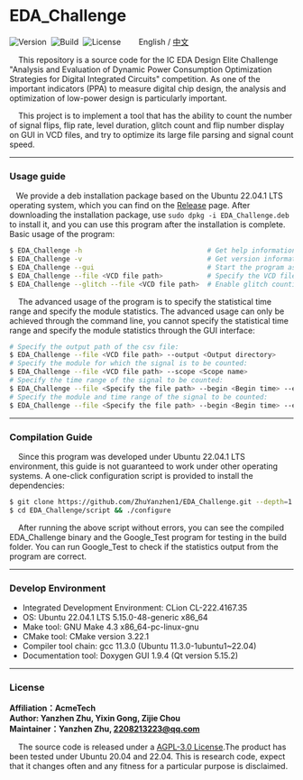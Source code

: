 # EDA_Challenge

![Version](https://img.shields.io/badge/Version-1.0.1-brightgreen.svg)&nbsp;&nbsp;![Build](https://img.shields.io/badge/Build-Passed-success.svg)&nbsp;&nbsp;![License](https://img.shields.io/badge/License-AGPL-blue.svg)&nbsp;&nbsp;&nbsp;&nbsp;&nbsp;&nbsp;&nbsp;&nbsp;English / [中文](https://github.com/ZhuYanzhen1/EDA_Challenge/blob/master/README_CN.md)

&nbsp;&nbsp;&nbsp;&nbsp;This repository is a source code for the IC EDA Design Elite Challenge "Analysis and Evaluation of Dynamic Power Consumption Optimization Strategies for Digital Integrated Circuits" competition. As one of the important indicators (PPA) to measure digital chip design, the analysis and optimization of low-power design is particularly important. 

&nbsp;&nbsp;&nbsp;&nbsp;This project is to implement a tool that has the ability to count the number of signal flips, flip rate, level duration, glitch count and flip number display on GUI in VCD files, and try to optimize its large file parsing and signal count speed.

***

### Usage guide

&nbsp;&nbsp;&nbsp;We provide a deb installation package based on the Ubuntu 22.04.1 LTS operating system, which you can find on the [Release](https://github.com/ZhuYanzhen1/EDA_Challenge/releases/latest) page. After downloading the installation package, use `sudo dpkg -i EDA_Challenge.deb` to install it, and you can use this program after the installation is complete. Basic usage of the program:

```bash
$ EDA_Challenge -h                               # Get help information
$ EDA_Challenge -v                               # Get version information
$ EDA_Challenge --gui                            # Start the program as a GUI
$ EDA_Challenge --file <VCD file path>           # Specify the VCD file to be counted
$ EDA_Challenge --glitch --file <VCD file path>  # Enable glitch counting
```

&nbsp;&nbsp;&nbsp;&nbsp;The advanced usage of the program is to specify the statistical time range and specify the module statistics. The advanced usage can only be achieved through the command line, you cannot specify the statistical time range and specify the module statistics through the GUI interface: 

```bash
# Specify the output path of the csv file:
$ EDA_Challenge --file <VCD file path> --output <Output directory>
# Specify the module for which the signal is to be counted:
$ EDA_Challenge --file <VCD file path> --scope <Scope name>
# Specify the time range of the signal to be counted:
$ EDA_Challenge --file <Specify the file path> --begin <Begin time> --end <End time>
# Specify the module and time range of the signal to be counted:
$ EDA_Challenge --file <Specify the file path> --begin <Begin time> --end <End time> --scope <Scope name>
```

***

### Compilation Guide

&nbsp;&nbsp;&nbsp;&nbsp;Since this program was developed under Ubuntu 22.04.1 LTS environment, this guide is not guaranteed to work under other operating systems. A one-click configuration script is provided to install the dependencies:

```bash
$ git clone https://github.com/ZhuYanzhen1/EDA_Challenge.git --depth=1
$ cd EDA_Challenge/script && ./configure
```

&nbsp;&nbsp;&nbsp;&nbsp;After running the above script without errors, you can see the compiled EDA_Challenge binary and the Google_Test program for testing in the build folder. You can run Google_Test to check if the statistics output from the program are correct.

***

### Develop Environment

+ Integrated Development Environment: CLion CL-222.4167.35
+ OS: Ubuntu 22.04.1 LTS 5.15.0-48-generic x86_64
+ Make tool: GNU Make 4.3 x86_64-pc-linux-gnu
+ CMake tool: CMake version 3.22.1
+ Compiler tool chain: gcc 11.3.0 (Ubuntu 11.3.0-1ubuntu1~22.04)
+ Documentation tool: Doxygen GUI 1.9.4 (Qt version 5.15.2)

***

### License

**Affiliation：AcmeTech<br>
Author: Yanzhen Zhu, Yixin Gong, Zijie Chou<br>
Maintainer：Yanzhen Zhu, 2208213223@qq.com**

&nbsp;&nbsp;&nbsp;&nbsp;The source code is released under a [AGPL-3.0 License](https://github.com/ZhuYanzhen1/EDA_Challenge/blob/master/LICENSE).The product has been tested under Ubuntu 20.04 and 22.04. This is research code, expect that it changes often and any fitness for a particular purpose is disclaimed.
